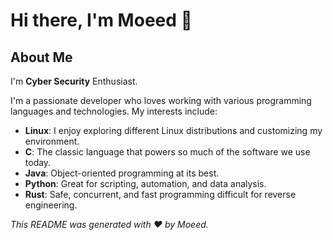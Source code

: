 # Hi there, I'm Moeed 👋

## About Me
I'm **Cyber Security** Enthusiast.

I'm a passionate developer who loves working with various programming languages and technologies. My interests include:

- **Linux**: I enjoy exploring different Linux distributions and customizing my environment.
- **C**: The classic language that powers so much of the software we use today.
- **Java**: Object-oriented programming at its best.
- **Python**: Great for scripting, automation, and data analysis.
- **Rust**: Safe, concurrent, and fast programming difficult for reverse engineering.

*This README was generated with ❤️ by Moeed.*
